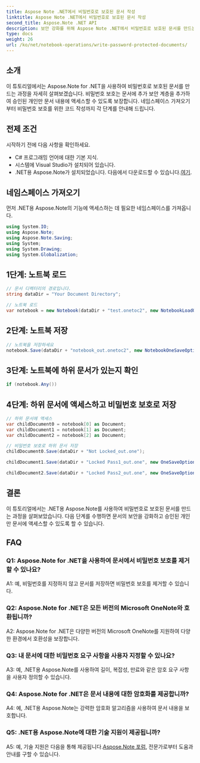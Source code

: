 ```yaml
---
title: Aspose Note .NET에서 비밀번호로 보호된 문서 작성
linktitle: Aspose Note .NET에서 비밀번호로 보호된 문서 작성
second_title: Aspose.Note .NET API
description: 보안 강화를 위해 Aspose Note .NET에서 비밀번호로 보호된 문서를 만드는 방법을 알아보세요. 단계별 튜토리얼이 포함되어 있습니다.
type: docs
weight: 26
url: /ko/net/notebook-operations/write-password-protected-documents/
---
```

## 소개

이 튜토리얼에서는 Aspose.Note for .NET을 사용하여 비밀번호로 보호된 문서를 만드는 과정을 자세히 살펴보겠습니다. 비밀번호 보호는 문서에 추가 보안 계층을 추가하여 승인된 개인만 문서 내용에 액세스할 수 있도록 보장합니다. 네임스페이스 가져오기부터 비밀번호 보호를 위한 코드 작성까지 각 단계를 안내해 드립니다.

## 전제 조건

시작하기 전에 다음 사항을 확인하세요.
- C# 프로그래밍 언어에 대한 기본 지식.
- 시스템에 Visual Studio가 설치되어 있습니다.
-  .NET용 Aspose.Note가 설치되었습니다. 다음에서 다운로드할 수 있습니다.[여기](https://releases.aspose.com/note/net/).

## 네임스페이스 가져오기

먼저 .NET용 Aspose.Note의 기능에 액세스하는 데 필요한 네임스페이스를 가져옵니다.

```csharp
using System.IO;
using Aspose.Note;
using Aspose.Note.Saving;
using System;
using System.Drawing;
using System.Globalization;
```

## 1단계: 노트북 로드
```csharp
// 문서 디렉터리의 경로입니다.
string dataDir = "Your Document Directory";

// 노트북 로드
var notebook = new Notebook(dataDir + "test.onetoc2", new NotebookLoadOptions() { DeferredLoading = false });
```

## 2단계: 노트북 저장
```csharp
// 노트북을 저장하세요
notebook.Save(dataDir + "notebook_out.onetoc2", new NotebookOneSaveOptions() { DeferredSaving = true});
```

## 3단계: 노트북에 하위 문서가 있는지 확인
```csharp
if (notebook.Any())
```

## 4단계: 하위 문서에 액세스하고 비밀번호 보호로 저장
```csharp
// 하위 문서에 액세스
var childDocument0 = notebook[0] as Document;
var childDocument1 = notebook[1] as Document;
var childDocument2 = notebook[2] as Document;

// 비밀번호 보호로 하위 문서 저장
childDocument0.Save(dataDir + "Not Locked_out.one");

childDocument1.Save(dataDir + "Locked Pass1_out.one", new OneSaveOptions() { DocumentPassword = "pass" });

childDocument2.Save(dataDir + "Locked Pass2_out.one", new OneSaveOptions() { DocumentPassword = "pass2" });
```

## 결론
이 튜토리얼에서는 .NET용 Aspose.Note를 사용하여 비밀번호로 보호된 문서를 만드는 과정을 살펴보았습니다. 다음 단계를 수행하면 문서의 보안을 강화하고 승인된 개인만 문서에 액세스할 수 있도록 할 수 있습니다.

## FAQ

### Q1: Aspose.Note for .NET을 사용하여 문서에서 비밀번호 보호를 제거할 수 있나요?

A1: 예, 비밀번호를 지정하지 않고 문서를 저장하면 비밀번호 보호를 제거할 수 있습니다.

### Q2: Aspose.Note for .NET은 모든 버전의 Microsoft OneNote와 호환됩니까?

A2: Aspose.Note for .NET은 다양한 버전의 Microsoft OneNote를 지원하여 다양한 환경에서 호환성을 보장합니다.

### Q3: 내 문서에 대한 비밀번호 요구 사항을 사용자 지정할 수 있나요?

A3: 예, .NET용 Aspose.Note를 사용하여 길이, 복잡성, 만료와 같은 암호 요구 사항을 사용자 정의할 수 있습니다.

### Q4: Aspose.Note for .NET은 문서 내용에 대한 암호화를 제공합니까?

A4: 예, .NET용 Aspose.Note는 강력한 암호화 알고리즘을 사용하여 문서 내용을 보호합니다.

### Q5: .NET용 Aspose.Note에 대한 기술 지원이 제공됩니까?

 A5: 예, 기술 지원은 다음을 통해 제공됩니다.[Aspose.Note 포럼](https://forum.aspose.com/c/note/28), 전문가로부터 도움과 안내를 구할 수 있습니다.